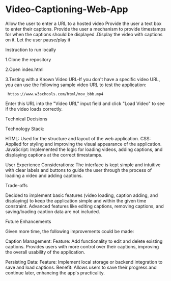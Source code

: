 # Video-Captioning-Web-App
Allow the user to enter a URL to a hosted video Provide the user a text box to enter their captions. Provide the user a mechanism to provide timestamps for when the captions should be displayed .Display the video with captions on it. Let the user pause/play it

Instruction to run locally 

1.Clone the repository

2.Open index.html

3.Testing with a Known Video URL-If you don't have a specific video URL, you can use the following sample video URL to test the application:

     https://www.w3schools.com/html/mov_bbb.mp4

Enter this URL into the "Video URL" input field and click "Load Video" to see if the video loads correctly.




Technical Decisions

 Technology Stack:

 HTML: Used for the structure and layout of the web application.
 CSS: Applied for styling and improving the visual appearance of the application.
 JavaScript: Implemented the logic for loading videos, adding captions, and displaying captions at the correct timestamps.



User Experience Considerations:
The interface is kept simple and intuitive with clear labels and buttons to guide the user through the process of loading a video and adding captions.



Trade-offs

 Decided to implement basic features (video loading, caption adding, and displaying) to keep the application simple and within the given time constraint. Advanced features like editing 
 captions, removing captions, and saving/loading caption data are not included.



Future Enhancements

  Given more time, the following improvements could be made:

  Caption Management:
  Feature: Add functionality to edit and delete existing captions.
  Provides users with more control over their captions, improving the overall usability of the application.

  Persisting Data:
  Feature: Implement local storage or backend integration to save and load captions.
  Benefit: Allows users to save their progress and continue later, enhancing the app's practicality.


